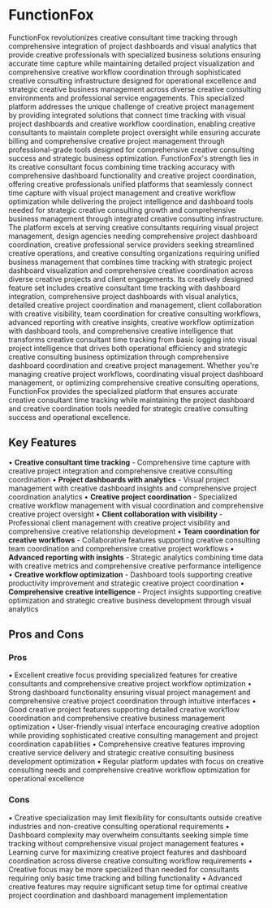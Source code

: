# FunctionFox

FunctionFox revolutionizes creative consultant time tracking through comprehensive integration of project dashboards and visual analytics that provide creative professionals with specialized business solutions ensuring accurate time capture while maintaining detailed project visualization and comprehensive creative workflow coordination through sophisticated creative consulting infrastructure designed for operational excellence and strategic creative business management across diverse creative consulting environments and professional service engagements. This specialized platform addresses the unique challenge of creative project management by providing integrated solutions that connect time tracking with visual project dashboards and creative workflow coordination, enabling creative consultants to maintain complete project oversight while ensuring accurate billing and comprehensive creative project management through professional-grade tools designed for comprehensive creative consulting success and strategic business optimization. FunctionFox's strength lies in its creative consultant focus combining time tracking accuracy with comprehensive dashboard functionality and creative project coordination, offering creative professionals unified platforms that seamlessly connect time capture with visual project management and creative workflow optimization while delivering the project intelligence and dashboard tools needed for strategic creative consulting growth and comprehensive business management through integrated creative consulting infrastructure. The platform excels at serving creative consultants requiring visual project management, design agencies needing comprehensive project dashboard coordination, creative professional service providers seeking streamlined creative operations, and creative consulting organizations requiring unified business management that combines time tracking with strategic project dashboard visualization and comprehensive creative coordination across diverse creative projects and client engagements. Its creatively designed feature set includes creative consultant time tracking with dashboard integration, comprehensive project dashboards with visual analytics, detailed creative project coordination and management, client collaboration with creative visibility, team coordination for creative consulting workflows, advanced reporting with creative insights, creative workflow optimization with dashboard tools, and comprehensive creative intelligence that transforms creative consultant time tracking from basic logging into visual project intelligence that drives both operational efficiency and strategic creative consulting business optimization through comprehensive dashboard coordination and creative project management. Whether you're managing creative project workflows, coordinating visual project dashboard management, or optimizing comprehensive creative consulting operations, FunctionFox provides the specialized platform that ensures accurate creative consultant time tracking while maintaining the project dashboard and creative coordination tools needed for strategic creative consulting success and operational excellence.

## Key Features

• **Creative consultant time tracking** - Comprehensive time capture with creative project integration and comprehensive creative consulting coordination
• **Project dashboards with analytics** - Visual project management with creative dashboard insights and comprehensive project coordination analytics
• **Creative project coordination** - Specialized creative workflow management with visual coordination and comprehensive creative project oversight
• **Client collaboration with visibility** - Professional client management with creative project visibility and comprehensive creative relationship development
• **Team coordination for creative workflows** - Collaborative features supporting creative consulting team coordination and comprehensive creative project workflows
• **Advanced reporting with insights** - Strategic analytics combining time data with creative metrics and comprehensive creative performance intelligence
• **Creative workflow optimization** - Dashboard tools supporting creative productivity improvement and strategic creative project coordination
• **Comprehensive creative intelligence** - Project insights supporting creative optimization and strategic creative business development through visual analytics

## Pros and Cons

### Pros
• Excellent creative focus providing specialized features for creative consultants and comprehensive creative project workflow optimization
• Strong dashboard functionality ensuring visual project management and comprehensive creative project coordination through intuitive interfaces
• Good creative project features supporting detailed creative workflow coordination and comprehensive creative business management optimization
• User-friendly visual interface encouraging creative adoption while providing sophisticated creative consulting management and project coordination capabilities
• Comprehensive creative features improving creative service delivery and strategic creative consulting business development optimization
• Regular platform updates with focus on creative consulting needs and comprehensive creative workflow optimization for operational excellence

### Cons
• Creative specialization may limit flexibility for consultants outside creative industries and non-creative consulting operational requirements
• Dashboard complexity may overwhelm consultants seeking simple time tracking without comprehensive visual project management features
• Learning curve for maximizing creative project features and dashboard coordination across diverse creative consulting workflow requirements
• Creative focus may be more specialized than needed for consultants requiring only basic time tracking and billing functionality
• Advanced creative features may require significant setup time for optimal creative project coordination and dashboard management implementation